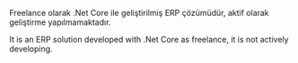 Freelance olarak .Net Core ile geliştirilmiş ERP çözümüdür, aktif olarak geliştirme yapılmamaktadır.

It is an ERP solution developed with .Net Core as freelance, it is not actively developing.
